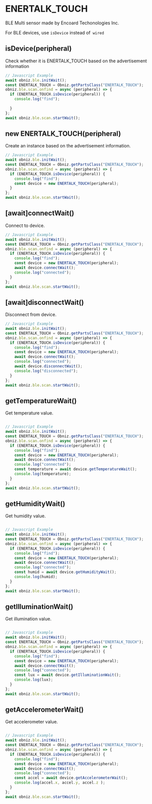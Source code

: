 # ENERTALK_TOUCH
BLE Multi sensor made by Encoard Techonologies Inc.

For BLE devices, use `isDevice` instead of` wired`

## isDevice(peripheral)

Check whether it is ENERTALK_TOUCH based on the advertisement information

```javascript
// Javascript Example
await obniz.ble.initWait();
const ENERTALK_TOUCH = Obniz.getPartsClass("ENERTALK_TOUCH");
obniz.ble.scan.onfind = async (peripheral) => {
  if (ENERTALK_TOUCH.isDevice(peripheral)) {
    console.log("find");
  
  }
};
await obniz.ble.scan.startWait();

```

## new ENERTALK_TOUCH(peripheral)

Create an instance based on the advertisement information.

```javascript
// Javascript Example
await obniz.ble.initWait();
const ENERTALK_TOUCH = Obniz.getPartsClass("ENERTALK_TOUCH");
obniz.ble.scan.onfind = async (peripheral) => {
  if (ENERTALK_TOUCH.isDevice(peripheral)) {
    console.log("find");
    const device = new ENERTALK_TOUCH(peripheral);
  }
};
await obniz.ble.scan.startWait();


```


## [await]connectWait()

Connect to device.



```javascript
// Javascript Example
await obniz.ble.initWait();
const ENERTALK_TOUCH = Obniz.getPartsClass("ENERTALK_TOUCH");
obniz.ble.scan.onfind = async (peripheral) => {
  if (ENERTALK_TOUCH.isDevice(peripheral)) {
    console.log("find");
    const device = new ENERTALK_TOUCH(peripheral);
    await device.connectWait();
    console.log("connected");
  }
};
await obniz.ble.scan.startWait();


```


## [await]disconnectWait()

Disconnect from device.

```javascript
// Javascript Example
await obniz.ble.initWait();
const ENERTALK_TOUCH = Obniz.getPartsClass("ENERTALK_TOUCH");
obniz.ble.scan.onfind = async (peripheral) => {
  if (ENERTALK_TOUCH.isDevice(peripheral)) {
    console.log("find");
    const device = new ENERTALK_TOUCH(peripheral);
    await device.connectWait();
    console.log("connected");
    await device.disconnectWait();
    console.log("disconnected");
  }
};
await obniz.ble.scan.startWait();

```


## getTemperatureWait()

Get temperature value.


```javascript

// Javascript Example
await obniz.ble.initWait();
const ENERTALK_TOUCH = Obniz.getPartsClass("ENERTALK_TOUCH");
obniz.ble.scan.onfind = async (peripheral) => {
  if (ENERTALK_TOUCH.isDevice(peripheral)) {
    console.log("find");
    const device = new ENERTALK_TOUCH(peripheral);
    await device.connectWait();
    console.log("connected");
    const temperature = await device.getTemperatureWait();
    console.log(temperature);
  }
};
await obniz.ble.scan.startWait();

```

## getHumidityWait()

Get humidity value.


```javascript

// Javascript Example
await obniz.ble.initWait();
const ENERTALK_TOUCH = Obniz.getPartsClass("ENERTALK_TOUCH");
obniz.ble.scan.onfind = async (peripheral) => {
  if (ENERTALK_TOUCH.isDevice(peripheral)) {
    console.log("find");
    const device = new ENERTALK_TOUCH(peripheral);
    await device.connectWait();
    console.log("connected");
    const humid = await device.getHumidityWait();
    console.log(humid);
  }
};
await obniz.ble.scan.startWait();

```



## getIlluminationWait()
Get illumination value.


```javascript

// Javascript Example
await obniz.ble.initWait();
const ENERTALK_TOUCH = Obniz.getPartsClass("ENERTALK_TOUCH");
obniz.ble.scan.onfind = async (peripheral) => {
  if (ENERTALK_TOUCH.isDevice(peripheral)) {
    console.log("find");
    const device = new ENERTALK_TOUCH(peripheral);
    await device.connectWait();
    console.log("connected");
    const lux = await device.getIlluminationWait();
    console.log(lux);
  }
};
await obniz.ble.scan.startWait();

```


## getAccelerometerWait()

Get accelerometer value.

```javascript

// Javascript Example
await obniz.ble.initWait();
const ENERTALK_TOUCH = Obniz.getPartsClass("ENERTALK_TOUCH");
obniz.ble.scan.onfind = async (peripheral) => {
  if (ENERTALK_TOUCH.isDevice(peripheral)) {
    console.log("find");
    const device = new ENERTALK_TOUCH(peripheral);
    await device.connectWait();
    console.log("connected");
    const accel = await device.getAccelerometerWait();
    console.log(accel.x, accel.y, accel.z );
  }
};
await obniz.ble.scan.startWait();
```